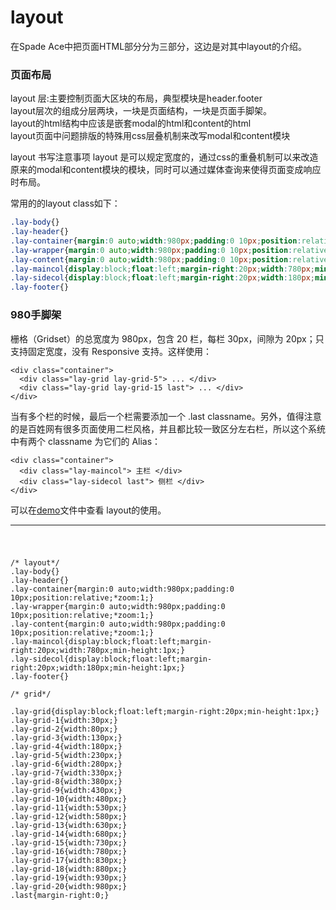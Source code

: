 # layout
在Spade Ace中把页面HTML部分分为三部分，这边是对其中layout的介绍。

### 页面布局
layout 层:主要控制页面大区块的布局，典型模块是header.footer <br>
layout层次的组成分层两块，一块是页面结构，一块是页面手脚架。  <br>
layout的html结构中应该是嵌套modal的html和content的html         <br>
layout页面中问题排版的特殊用css层叠机制来改写modal和content模块       <br>

layout 书写注意事项 layout 是可以规定宽度的，通过css的重叠机制可以来改造原来的modal和content模块的模块，同时可以通过媒体查询来使得页面变成响应时布局。


常用的的layout class如下：
```css
.lay-body{}
.lay-header{}
.lay-container{margin:0 auto;width:980px;padding:0 10px;position:relative;*zoom:1;}
.lay-wrapper{margin:0 auto;width:980px;padding:0 10px;position:relative;*zoom:1;}
.lay-content{margin:0 auto;width:980px;padding:0 10px;position:relative;*zoom:1;}
.lay-maincol{display:block;float:left;margin-right:20px;width:780px;min-height:1px;}
.lay-sidecol{display:block;float:left;margin-right:20px;width:180px;min-height:1px;}
.lay-footer{}
```




### 980手脚架

栅格（Gridset）的总宽度为 980px，包含 20 栏，每栏 30px，间隙为 20px；只支持固定宽度，没有 Responsive 支持。这样使用：
```
<div class="container">
  <div class="lay-grid lay-grid-5"> ... </div>
  <div class="lay-grid lay-grid-15 last"> ... </div>
</div>
```

当有多个栏的时候，最后一个栏需要添加一个 .last classname。另外，值得注意的是百姓网有很多页面使用二栏风格，并且都比较一致区分左右栏，所以这个系统中有两个 classname 为它们的 Alias：
```
<div class="container">
  <div class="lay-maincol"> 主栏 </div>
  <div class="lay-sidecol last"> 侧栏 </div>
</div>
```

可以在[demo](demo/ACE_Layout_V_1.0/980grid.html)文件中查看 layout的使用。


---

#


```

/* layout*/
.lay-body{}
.lay-header{}
.lay-container{margin:0 auto;width:980px;padding:0 10px;position:relative;*zoom:1;}
.lay-wrapper{margin:0 auto;width:980px;padding:0 10px;position:relative;*zoom:1;}
.lay-content{margin:0 auto;width:980px;padding:0 10px;position:relative;*zoom:1;}
.lay-maincol{display:block;float:left;margin-right:20px;width:780px;min-height:1px;}
.lay-sidecol{display:block;float:left;margin-right:20px;width:180px;min-height:1px;}
.lay-footer{}

/* grid*/

.lay-grid{display:block;float:left;margin-right:20px;min-height:1px;}
.lay-grid-1{width:30px;}
.lay-grid-2{width:80px;}
.lay-grid-3{width:130px;}
.lay-grid-4{width:180px;}
.lay-grid-5{width:230px;}
.lay-grid-6{width:280px;}
.lay-grid-7{width:330px;}
.lay-grid-8{width:380px;}
.lay-grid-9{width:430px;}
.lay-grid-10{width:480px;}
.lay-grid-11{width:530px;}
.lay-grid-12{width:580px;}
.lay-grid-13{width:630px;}
.lay-grid-14{width:680px;}
.lay-grid-15{width:730px;}
.lay-grid-16{width:780px;}
.lay-grid-17{width:830px;}
.lay-grid-18{width:880px;}
.lay-grid-19{width:930px;}
.lay-grid-20{width:980px;}
.last{margin-right:0;}
```








